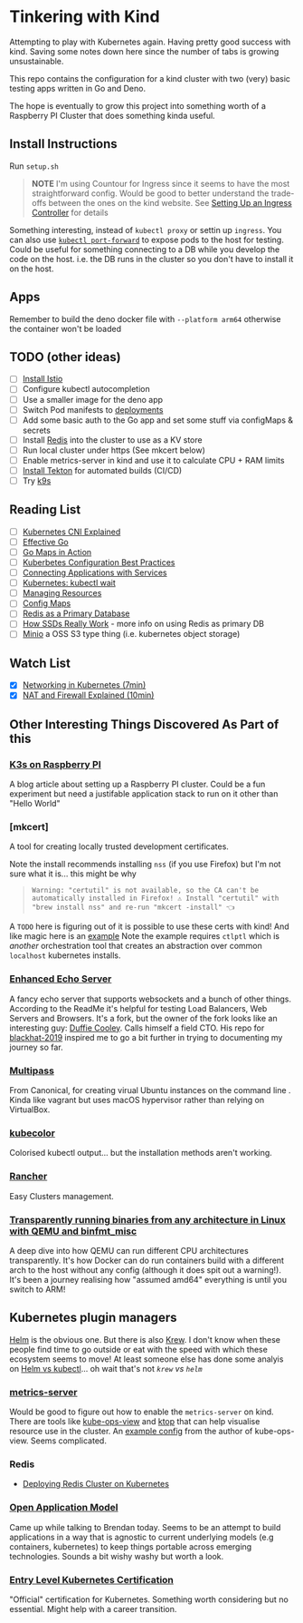 # Tinkering with Kind

Attempting to play with Kubernetes again. Having pretty good success 
with kind. Saving some notes down here since the number of tabs is 
growing unsustainable.

This repo contains the configuration for a kind cluster with two (very)
basic testing apps written in Go and Deno.

The hope is eventually to grow this project into something worth of
a Raspberry PI Cluster that does something kinda useful.

## Install Instructions

Run `setup.sh`

> **NOTE** I'm using Countour for Ingress since it seems to have the 
most straightforward config. Would be good to better understand the 
trade-offs between the ones on the kind website. See 
[Setting Up an Ingress Controller][kind-ingress] for details

Something interesting, instead of `kubectl proxy` or settin up `ingress`. 
You can also use [`kubectl port-forward`](https://kubernetes.io/docs/tasks/access-application-cluster/port-forward-access-application-cluster/) to expose pods to the host for 
testing. Could be useful for something connecting to a DB while you develop
the code on the host. i.e. the DB runs in the cluster so you don't have 
to install it on the host.

## Apps

Remember to build the deno docker file with `--platform arm64` otherwise
the container won't be loaded

## TODO (other ideas)

- [ ] [Install Istio](https://istio.io/latest/docs/setup/platform-setup/kind/)
- [ ] Configure kubectl autocompletion
- [ ] Use a smaller image for the deno app
- [ ] Switch Pod manifests to [deployments](https://kubernetes.io/docs/concepts/cluster-administration/manage-deployment/)
- [ ] Add some basic auth to the Go app and set some stuff via configMaps & secrets
- [ ] Install [Redis](https://kubernetes.io/docs/tutorials/configuration/configure-redis-using-configmap/) into the cluster to use as a KV store
- [ ] Run local cluster under https (See mkcert below)
- [ ] Enable metrics-server in kind and use it to calculate CPU + RAM 
limits
- [ ] [Install Tekton](https://tekton.dev/docs/getting-started/) for automated builds (CI/CD)
- [ ] Try [k9s](https://github.com/derailed/k9s)

## Reading List

- [ ] [Kubernetes CNI Explained](https://www.tigera.io/learn/guides/kubernetes-networking/kubernetes-cni/)
- [ ] [Effective Go](https://go.dev/doc/effective_go)
- [ ] [Go Maps in Action](https://go.dev/blog/maps)
- [ ] [Kuberbetes Configuration Best Practices](https://kubernetes.io/docs/concepts/configuration/overview/#general-configuration-tips)
- [ ] [Connecting Applications with Services](https://kubernetes.io/docs/concepts/services-networking/connect-applications-service/)
- [ ] [Kubernetes: kubectl wait](https://enix.io/en/blog/kubernetes-tips-tricks-kubectl-wait/)
- [ ] [Managing Resources](https://kubernetes.io/docs/concepts/cluster-administration/manage-deployment/)
- [ ] [Config Maps](https://kubernetes.io/docs/concepts/configuration/configmap/)
- [ ] [Redis as a Primary Database](https://redis.com/blog/redis-cache-vs-redis-primary-database-in-90-seconds/)
- [ ] [How SSDs Really Work](https://arstechnica.com/information-technology/2012/06/inside-the-ssd-revolution-how-solid-state-disks-really-work/) - more info on using Redis as primary DB
- [ ] [Minio](https://min.io) a OSS S3 type thing (i.e. kubernetes object storage)

## Watch List
- [x] [Networking in Kubernetes (7min)](https://kube.academy/courses/kubernetes-in-depth/lessons/an-introduction-to-cni)
- [x] [NAT and Firewall Explained (10min)](https://www.youtube.com/watch?v=2llWuivdS7w)

## Other Interesting Things Discovered As Part of this

### [K3s on Raspberry PI](https://bryanbende.com/development/2021/05/07/k3s-raspberry-pi-initial-setup)

A blog article about setting up a Raspberry PI cluster. Could be a fun
experiment but need a justifable application stack to run on it other
than "Hello World"

### [mkcert]

A tool for creating locally trusted development certificates.

Note the install recommends installing `nss` (if you use Firefox) but
I'm not sure what it is... this might be why

> `Warning: "certutil" is not available, so the CA can't be automatically installed in Firefox! ⚠️
Install "certutil" with "brew install nss" and re-run "mkcert -install" 👈`

A `TODO` here is figuring out of it is possible to use these certs with
kind! And like magic here is an [example](https://github.com/dgafka/local-kuberentes-cluster-over-https)
Note the example requires `ctlptl` which is _another_ orchestration 
tool that creates an abstraction over common `localhost` kubernetes 
installs. 

### [Enhanced Echo Server](https://github.com/mauilion/echo-server)

A fancy echo server that supports websockets and a bunch of other 
things. According to the ReadMe it's helpful for testing Load Balancers,
Web Servers and Browsers. It's a fork, but the owner of the fork looks
like an interesting guy: [Duffie Cooley](https://mauilion.dev). Calls
himself a field CTO. His repo for [blackhat-2019](https://github.com/mauilion/blackhat-2019) 
inspired me to go a bit further in trying to documenting my journey so
far.

### [Multipass](https://github.com/canonical/multipass)

From Canonical, for creating virual Ubuntu instances on the command line
. Kinda like vagrant but uses macOS hypervisor rather than relying on 
VirtualBox.

### [kubecolor](https://github.com/hidetatz/kubecolor)

Colorised kubectl output... but the installation methods aren't working.

### [Rancher](https://rancher.com/docs/rancher/v2.6/en/overview/architecture/)

Easy Clusters management.

### [Transparently running binaries from any architecture in Linux with QEMU and binfmt_misc](https://ownyourbits.com/2018/06/13/transparently-running-binaries-from-any-architecture-in-linux-with-qemu-and-binfmt_misc/)

A deep dive into how QEMU can run different CPU architectures 
transparently. It's how Docker can do run containers build with a 
different arch to the host without any config (although it does spit out
a warning!). It's been a journey realising how "assumed amd64" 
everything is until you switch to ARM!

## Kubernetes plugin managers

[Helm]() is the obvious one. But there is also [Krew](https://krew.sigs.k8s.io). I don't know when these
people find time to go outside or eat with the speed with which these ecosystem seems to move!
At least someone else has done some analyis on [Helm vs kubectl](https://medium.com/@RedBaronDr1/helm-vs-kubectl-5aaf2dba7d71)... oh wait that's not _`krew` vs `helm`_
### [metrics-server](https://github.com/kubernetes-sigs/metrics-server)

Would be good to figure out how to enable the `metrics-server` on kind. 
There are tools like [kube-ops-view](https://codeberg.org/hjacobs/kube-ops-view) and 
[ktop]() that can help visualise resource use in the cluster. An [example
config](https://gist.github.com/hjacobs/69b6844ba8442fcbc2007da316499eb4)
from the author of kube-ops-view. Seems complicated.

### Redis

- [Deploying Redis Cluster on Kubernetes](https://www.containiq.com/post/deploy-redis-cluster-on-kubernetes)

### [Open Application Model](https://oam.dev)

Came up while talking to Brendan today. Seems to be an attempt to build
applications in a way that is agnostic to current underlying models
(e.g containers, kubernetes) to keep things portable across emerging
technologies. Sounds a bit wishy washy but worth a look.

### [Entry Level Kubernetes Certification](https://www.cncf.io/announcements/2021/10/13/entry-level-kubernetes-certification-to-help-advance-cloud-careers/)

"Official" certification for Kubernetes. Something worth considering 
but no essential. Might help with a career transition.

[kind-ingress]: https://kind.sigs.k8s.io/docs/user/ingress/#using-ingress